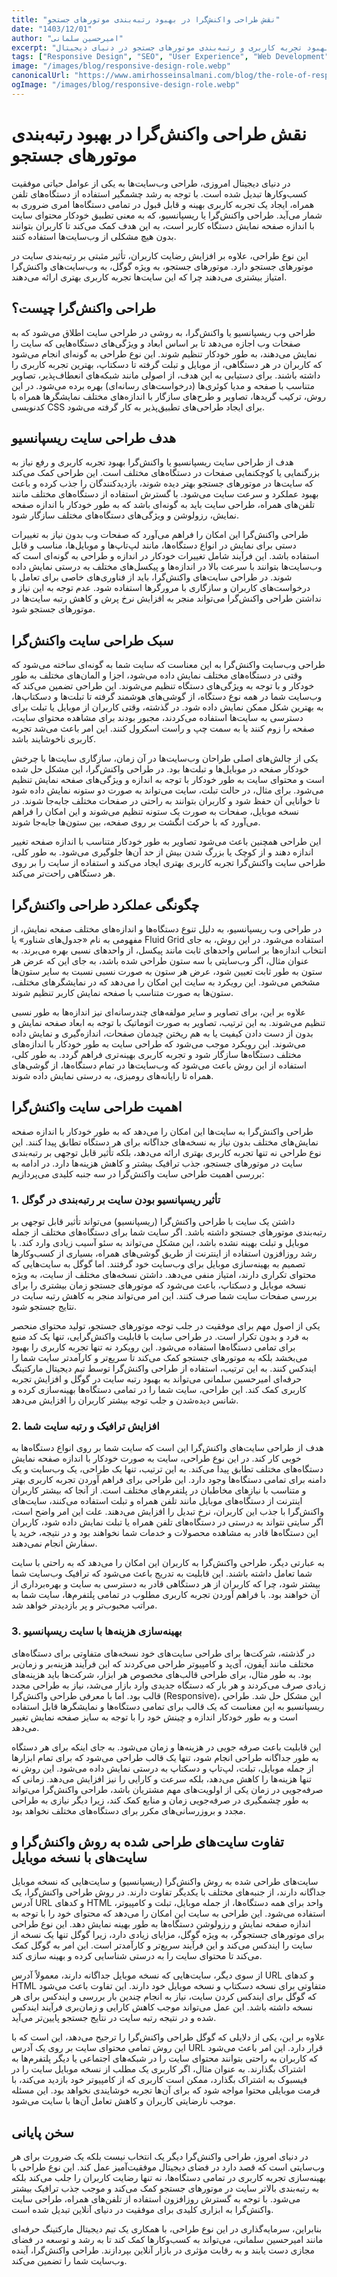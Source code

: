 ```yaml
---
title: "نقش طراحی واکنش‌گرا در بهبود رتبه‌بندی موتورهای جستجو"
date: "1403/12/01"
author: "امیرحسین سلمانی"
excerpt: "بررسی تأثیر طراحی وب واکنش‌گرا بر بهبود تجربه کاربری و رتبه‌بندی موتورهای جستجو در دنیای دیجیتال."
tags: ["Responsive Design", "SEO", "User Experience", "Web Development"]
image: "/images/blog/responsive-design-role.webp"
canonicalUrl: "https://www.amirhosseinsalmani.com/blog/the-role-of-responsive-design"
ogImage: "/images/blog/responsive-design-role.webp"
---
```


# نقش طراحی واکنش‌گرا در بهبود رتبه‌بندی موتورهای جستجو

در دنیای دیجیتال امروزی، طراحی وب‌سایت‌ها به یکی از عوامل حیاتی موفقیت کسب‌وکارها تبدیل شده است. با توجه به رشد چشمگیر استفاده از دستگاه‌های تلفن همراه، ایجاد یک تجربه کاربری بهینه و قابل ‌قبول در تمامی دستگاه‌ها امری ضروری به شمار می‌آید. طراحی واکنش‌گرا یا ریسپانسیو، که به معنی تطبیق خودکار محتوای سایت با اندازه صفحه ‌نمایش دستگاه کاربر است، به این هدف کمک می‌کند تا کاربران بتوانند بدون هیچ مشکلی از وب‌سایت‌ها استفاده کنند. 

این نوع طراحی، علاوه بر افزایش رضایت کاربران، تأثیر مثبتی بر رتبه‌بندی سایت در موتورهای جستجو دارد. موتورهای جستجو، به ویژه گوگل، به وب‌سایت‌های واکنش‌گرا امتیاز بیشتری می‌دهند چرا که این سایت‌ها تجربه کاربری بهتری ارائه می‌دهند. 

## طراحی واکنش‌گرا چیست؟

طراحی وب ریسپانسیو یا واکنش‌گرا، به روشی در طراحی سایت اطلاق می‌شود که به صفحات وب اجازه می‌دهد تا بر اساس ابعاد و ویژگی‌های دستگاه‌هایی که سایت را نمایش می‌دهند، به طور خودکار تنظیم شوند. این نوع طراحی به گونه‌ای انجام می‌شود که کاربران در هر دستگاهی، از موبایل و تبلت گرفته تا دسکتاپ، بهترین تجربه کاربری را داشته باشند. برای دستیابی به این هدف، از اصولی مانند شبکه‌های انعطاف‌پذیر، تصاویر متناسب با صفحه و مدیا کوئری‌ها (درخواست‌های رسانه‌ای) بهره برده می‌شود. در این روش، ترکیب گریدها، تصاویر و طرح‌های سازگار با اندازه‌های مختلف نمایشگرها همراه با کدنویسی CSS برای ایجاد طراحی‌های تطبیق‌پذیر به کار گرفته می‌شود. 

## هدف طراحی سایت ریسپانسیو

هدف از طراحی سایت ریسپانسیو یا واکنش‌گرا بهبود تجربه کاربری و رفع نیاز به بزرگنمایی یا کوچکنمایی صفحات در دستگاه‌های مختلف است. این طراحی کمک می‌کند که سایت‌ها در موتورهای جستجو بهتر دیده شوند، بازدیدکنندگان را جذب کرده و باعث بهبود عملکرد و سرعت سایت می‌شود. با گسترش استفاده از دستگاه‌های مختلف مانند تلفن‌های همراه، طراحی سایت باید به گونه‌ای باشد که به طور خودکار با اندازه صفحه نمایش، رزولوشن و ویژگی‌های دستگاه‌های مختلف سازگار شود. 

طراحی واکنش‌گرا این امکان را فراهم می‌آورد که صفحات وب بدون نیاز به تغییرات دستی برای نمایش در انواع دستگاه‌ها، مانند لپ‌تاپ‌ها و موبایل‌ها، مناسب و قابل استفاده باشد. این فرآیند شامل تغییرات خودکار در اندازه و طراحی به گونه‌ای است که وب‌سایت‌ها بتوانند با سرعت بالا در اندازه‌ها و پیکسل‌های مختلف به درستی نمایش داده شوند. در طراحی سایت‌های واکنش‌گرا، باید از فناوری‌های خاصی برای تعامل با درخواست‌های کاربران و سازگاری با مرورگرها استفاده شود. عدم توجه به این نیاز و نداشتن طراحی واکنش‌گرا می‌تواند منجر به افزایش نرخ پرش و کاهش رتبه سایت‌ها در موتورهای جستجو شود.

## سبک طراحی سایت واکنش‌گرا

طراحی وب‌سایت واکنش‌گرا به این معناست که سایت شما به گونه‌ای ساخته می‌شود که وقتی در دستگاه‌های مختلف نمایش داده می‌شود، اجزا و المان‌های مختلف به طور خودکار و با توجه به ویژگی‌های دستگاه تنظیم می‌شوند. این طراحی تضمین می‌کند که وب‌سایت شما در همه نوع دستگاه، از گوشی‌های هوشمند گرفته تا تبلت‌ها و دسکتاپ‌ها، به بهترین شکل ممکن نمایش داده شود. در گذشته، وقتی کاربران از موبایل یا تبلت برای دسترسی به سایت‌ها استفاده می‌کردند، مجبور بودند برای مشاهده محتوای سایت، صفحه را زوم کنند یا به سمت چپ و راست اسکرول کنند. این امر باعث می‌شد تجربه کاربری ناخوشایند باشد.

یکی از چالش‌های اصلی طراحان وب‌سایت‌ها در آن زمان، سازگاری سایت‌ها با چرخش خودکار صفحه در موبایل‌ها و تبلت‌ها بود. در طراحی واکنش‌گرا، این مشکل حل شده است و محتوای سایت به طور خودکار با توجه به اندازه و ویژگی‌های صفحه نمایش تنظیم می‌شود. برای مثال، در حالت تبلت، سایت می‌تواند به صورت دو ستونه نمایش داده شود تا خوانایی آن حفظ شود و کاربران بتوانند به راحتی در صفحات مختلف جابه‌جا شوند. در نسخه موبایل، صفحات به صورت یک ستونه تنظیم می‌شوند و این امکان را فراهم می‌آورد که با حرکت انگشت بر روی صفحه، بین ستون‌ها جابه‌جا شوند.

این طراحی همچنین باعث می‌شود تصاویر به طور خودکار متناسب با اندازه صفحه تغییر اندازه دهند و از کوچک یا بزرگ شدن بیش از حد آن‌ها جلوگیری می‌شود. به طور کلی، طراحی سایت واکنش‌گرا تجربه کاربری بهتری ایجاد می‌کند و استفاده از سایت را بر روی هر دستگاهی راحت‌تر می‌کند.

## چگونگی عملکرد طراحی واکنش‌گرا

در طراحی وب ریسپانسیو، به دلیل تنوع دستگاه‌ها و اندازه‌های مختلف صفحه نمایش، از مفهومی به نام «جدول‌های شناور» یا Fluid Grid  استفاده می‌شود. در این روش، به جای انتخاب اندازه‌ها بر اساس واحدهای ثابت مانند پیکسل، از واحدهای نسبی بهره می‌برند. به عنوان مثال، اگر وب‌سایتی با سه ستون طراحی شده باشد، به جای این که عرض هر ستون به طور ثابت تعیین شود، عرض هر ستون به صورت نسبی نسبت به سایر ستون‌ها مشخص می‌شود. این رویکرد به سایت این امکان را می‌دهد که در نمایشگرهای مختلف، ستون‌ها به صورت متناسب با صفحه نمایش کاربر تنظیم شوند. 

علاوه بر این، برای تصاویر و سایر مولفه‌های چندرسانه‌ای نیز اندازه‌ها به طور نسبی تنظیم می‌شوند. به این ترتیب، تصاویر به صورت اتوماتیک با توجه به ابعاد صفحه نمایش و بدون از دست دادن کیفیت یا به هم ریختن چیدمان صفحات، اندازه‌گیری و نمایش داده می‌شوند. این رویکرد موجب می‌شود که طراحی سایت به طور خودکار با اندازه‌های مختلف دستگاه‌ها سازگار شود و تجربه کاربری بهینه‌تری فراهم گردد. به طور کلی، استفاده از این روش باعث می‌شود که وب‌سایت‌ها در تمام دستگاه‌ها، از گوشی‌های همراه تا رایانه‌های رومیزی، به درستی نمایش داده شوند.

## اهمیت طراحی سایت واکنش‌گرا

طراحی واکنش‌گرا به سایت‌ها این امکان را می‌دهد که به‌ طور خودکار با اندازه صفحه ‌نمایش‌های مختلف بدون نیاز به نسخه‌های جداگانه برای هر دستگاه تطابق پیدا کنند. این نوع طراحی نه تنها تجربه کاربری بهتری ارائه می‌دهد، بلکه تأثیر قابل توجهی بر رتبه‌بندی سایت در موتورهای جستجو، جذب ترافیک بیشتر و کاهش هزینه‌ها دارد. در ادامه به بررسی اهمیت طراحی سایت واکنش‌گرا در سه جنبه کلیدی می‌پردازیم:

### 1. تأثیر ریسپانسیو بودن سایت بر رتبه‌بندی در گوگل

داشتن یک سایت با طراحی واکنش‌گرا (ریسپانسیو) می‌تواند تأثیر قابل توجهی بر رتبه‌بندی موتورهای جستجو داشته باشد. اگر سایت شما برای دستگاه‌های مختلف از جمله موبایل و تبلت بهینه نشده باشد، این مشکل می‌تواند به سئو آسیب زیادی وارد کند. با رشد روزافزون استفاده از اینترنت از طریق گوشی‌های همراه، بسیاری از کسب‌وکارها تصمیم به بهینه‌سازی موبایل برای وب‌سایت خود گرفتند. اما گوگل به سایت‌هایی که محتوای تکراری دارند، امتیاز منفی می‌دهد. داشتن نسخه‌های مختلف از سایت، به ویژه نسخه موبایل و دسکتاپ، باعث می‌شود که موتورهای جستجو زمان بیشتری را برای بررسی صفحات سایت شما صرف کنند. این امر می‌تواند منجر به کاهش رتبه سایت در نتایج جستجو شود.

یکی از اصول مهم برای موفقیت در جلب توجه موتورهای جستجو، تولید محتوای منحصر به فرد و بدون تکرار است. در طراحی سایت با قابلیت واکنش‌گرایی، تنها یک کد منبع برای تمامی دستگاه‌ها استفاده می‌شود. این رویکرد نه تنها تجربه کاربری را بهبود می‌بخشد بلکه به موتورهای جستجو کمک می‌کند تا سریع‌تر و کارآمدتر سایت شما را ایندکس کنند. به این ترتیب، استفاده از طراحی واکنش‌گرا توسط تیم دیجیتال مارکتینگ حرفه‌ای امیرحسین سلمانی می‌تواند به بهبود رتبه سایت در گوگل و افزایش تجربه کاربری کمک کند. این طراحی، سایت شما را در تمامی دستگاه‌ها بهینه‌سازی کرده و شانس دیده‌شدن و جلب توجه بیشتر کاربران را افزایش می‌دهد.

### 2. افزایش ترافیک و رتبه سایت شما

هدف از طراحی سایت‌های واکنش‌گرا این است که سایت شما بر روی انواع دستگاه‌ها به خوبی کار کند. در این نوع طراحی، سایت به صورت خودکار با اندازه صفحه نمایش دستگاه‌های مختلف تطابق پیدا می‌کند. به این ترتیب، تنها یک طراحی، یک وب‌سایت و یک دامنه برای تمامی دستگاه‌ها وجود دارد. این طراحی برای فراهم آوردن تجربه کاربری بهتر و متناسب با نیازهای مخاطبان در پلتفرم‌های مختلف است. از آنجا که بیشتر کاربران اینترنت از دستگاه‌های موبایل مانند تلفن همراه و تبلت استفاده می‌کنند، سایت‌های واکنش‌گرا با جذب این کاربران، نرخ تبدیل را افزایش می‌دهند. علت این امر واضح است، اگر سایتی نتواند به درستی در دستگاه‌های تلفن همراه یا تبلت نمایش داده شود، کاربران این دستگاه‌ها قادر به مشاهده محصولات و خدمات شما نخواهند بود و در نتیجه، خرید یا سفارش انجام نمی‌دهند.

 به عبارتی دیگر، طراحی واکنش‌گرا به کاربران این امکان را می‌دهد که به راحتی با سایت شما تعامل داشته باشند. این قابلیت به تدریج باعث می‌شود که ترافیک وب‌سایت شما بیشتر شود، چرا که کاربران از هر دستگاهی قادر به دسترسی به سایت و بهره‌برداری از آن خواهند بود. با فراهم آوردن تجربه کاربری مطلوب در تمامی پلتفرم‌ها، سایت شما به مراتب محبوب‌تر و پر بازدیدتر خواهد شد.

### 3. بهینه‌سازی هزینه‌ها با سایت ریسپانسیو

در گذشته، شرکت‌ها برای طراحی سایت‌های خود نسخه‌های متفاوتی برای دستگاه‌های مختلف مانند آیفون، آی‌پد و کامپیوتر طراحی می‌کردند که این فرآیند هزینه‌بر و زمان‌بر بود. به ‌طور مثال، برای طراحی قالب‌های مخصوص هر ابزار، شرکت‌ها باید هزینه‌های زیادی صرف می‌کردند و هر بار که دستگاه جدیدی وارد بازار می‌شد، نیاز به طراحی مجدد قالب بود. اما با معرفی طراحی واکنش‌گرا (Responsive)، این مشکل حل شد. طراحی ریسپانسیو به این معناست که یک قالب برای تمامی دستگاه‌ها و نمایشگرها قابل استفاده است و به ‌طور خودکار اندازه و چینش خود را با توجه به سایز صفحه نمایش تغییر می‌دهد.

این قابلیت باعث صرفه ‌جویی در هزینه‌ها و زمان می‌شود. به ‌جای اینکه برای هر دستگاه به‌ طور جداگانه طراحی انجام شود، تنها یک قالب طراحی می‌شود که برای تمام ابزارها از جمله موبایل، تبلت، لپ‌تاپ و دسکتاپ به ‌درستی نمایش داده می‌شود. این روش نه تنها هزینه‌ها را کاهش می‌دهد، بلکه سرعت و کارایی را نیز افزایش می‌دهد. زمانی که صرفه‌جویی در زمان یکی از اولویت‌های مهم مشتریان باشد، طراحی واکنش‌گرا می‌تواند به ‌طور چشمگیری در صرفه‌جویی زمان و منابع کمک کند، زیرا دیگر نیازی به طراحی مجدد و بروزرسانی‌های مکرر برای دستگاه‌های مختلف نخواهد بود.

## تفاوت سایت‌های طراحی شده به روش واکنش‌گرا و سایت‌های با نسخه موبایل

سایت‌های طراحی شده به روش واکنش‌گرا (ریسپانسیو) و سایت‌هایی که نسخه موبایل جداگانه دارند، از جنبه‌های مختلف با یکدیگر تفاوت دارند. در روش طراحی واکنش‌گرا، یک آدرس URL و کدهای HTML واحد برای همه دستگاه‌ها، از جمله موبایل، تبلت و کامپیوتر، استفاده می‌شود. این طراحی به سایت این امکان را می‌دهد که محتوای خود را با توجه به اندازه صفحه نمایش و رزولوشن دستگاه‌ها به طور بهینه نمایش دهد. این نوع طراحی برای موتورهای جستجوگر، به ویژه گوگل، مزایای زیادی دارد، زیرا گوگل تنها یک نسخه از سایت را ایندکس می‌کند و این فرآیند سریع‌تر و کارآمدتر است. این امر به گوگل کمک می‌کند تا محتوای سایت را به درستی شناسایی کرده و بهینه‌ سازی کند.

از سوی دیگر، سایت‌هایی که نسخه موبایل جداگانه دارند، معمولاً آدرس URL و کدهای HTML متفاوتی برای نسخه دسکتاپ و نسخه موبایل خود دارند. این تفاوت باعث می‌شود که گوگل برای ایندکس کردن سایت، نیاز به انجام چندین بار بررسی و ایندکس برای هر نسخه داشته باشد. این عمل می‌تواند موجب کاهش کارایی و زمان‌بری فرآیند ایندکس شده و در نتیجه رتبه سایت در نتایج جستجو پایین‌تر می‌آید.

علاوه بر این، یکی از دلایلی که گوگل طراحی واکنش‌گرا را ترجیح می‌دهد، این است که با این روش تمامی محتوای سایت بر روی یک آدرس URL قرار دارد. این امر باعث می‌شود که کاربران به راحتی بتوانند محتوای سایت را در شبکه‌های اجتماعی یا دیگر پلتفرم‌ها به اشتراک بگذارند. به عنوان مثال، اگر کاربری یک مطلب از نسخه موبایل سایت را در فیسبوک به اشتراک بگذارد، ممکن است کاربری که از کامپیوتر خود بازدید می‌کند، با فرمت موبایلی محتوا مواجه شود که برای آن‌ها تجربه خوشایندی نخواهد بود. این مسئله موجب نارضایتی کاربران و کاهش تعامل آن‌ها با سایت می‌شود.

## سخن پایانی 

در دنیای امروز، طراحی واکنش‌گرا دیگر یک انتخاب نیست بلکه یک ضرورت برای هر وب‌سایتی است که قصد دارد در فضای دیجیتال موفقیت‌آمیز عمل کند. این نوع طراحی با بهینه‌سازی تجربه کاربری در تمامی دستگاه‌ها، نه تنها رضایت کاربران را جلب می‌کند بلکه به رتبه‌بندی بالاتر سایت در موتورهای جستجو کمک می‌کند و موجب جذب ترافیک بیشتر می‌شود. با توجه به گسترش روزافزون استفاده از تلفن‌های همراه، طراحی سایت واکنش‌گرا به ابزاری کلیدی برای موفقیت در دنیای آنلاین تبدیل شده است. 

بنابراین، سرمایه‌گذاری در این نوع طراحی، با همکاری یک تیم دیجیتال مارکتینگ حرفه‌ای مانند امیرحسین سلمانی، می‌تواند به کسب‌وکارها کمک کند تا به رشد و توسعه در فضای مجازی دست یابند و به رقابت مؤثری در بازار آنلاین بپردازند. طراحی واکنش‌گرا، آینده وب‌سایت شما را تضمین می‌کند.

